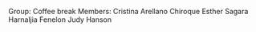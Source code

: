 Group: Coffee break
Members:
Cristina Arellano Chiroque
Esther Sagara
Harnaljia Fenelon
Judy Hanson
